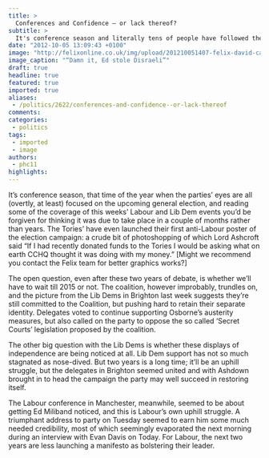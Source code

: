 ```yaml
---
title: >
  Conferences and Confidence – or lack thereof?
subtitle: >
  It's conference season and literally tens of people have followed them. Luckily for you, Padraic Calpin did...
date: "2012-10-05 13:09:43 +0100"
image: "http://felixonline.co.uk/img/upload/201210051407-felix-david-cameron-010.jpg"
image_caption: "“Damn it, Ed stole Disraeli”"
draft: true
headline: true
featured: true
imported: true
aliases:
 - /politics/2622/conferences-and-confidence--or-lack-thereof
comments:
categories:
 - politics
tags:
 - imported
 - image
authors:
 - phc11
highlights:
---
```


It’s conference season, that time of the year when the parties’ eyes are all (overtly, at least) focused on the upcoming general election, and reading some of the coverage of this weeks’ Labour and Lib Dem events you’d be forgiven for thinking it was due to take place in a couple of months rather than years. The Tories’ have even launched their first anti-Labour poster of the election campaign: a crude bit of photoshopping of which Lord Ashcroft said “If I had recently donated funds to the Tories I would be asking what on earth CCHQ thought it was doing with my money.” [Might we recommend you contact the Felix team for better graphics works?]

The open question, even after these two years of debate, is whether we’ll have to wait till 2015 or not. The coalition, however improbably, trundles on, and the picture from the Lib Dems in Brighton last week suggests they’re still committed to the Coalition, but pushing hard to retain their separate identity. Delegates voted to continue supporting Osborne’s austerity measures, but also called on the party to oppose the so called ‘Secret Courts’ legislation proposed by the coalition.

The other big question with the Lib Dems is whether these displays of independence are being noticed at all. Lib Dem support has not so much stagnated as nose-dived. But two years is a long time; it’ll be an uphill struggle, but the delegates in Brighton seemed united and with Ashdown brought in to head the campaign the party may well succeed in restoring itself.

The Labour conference in Manchester, meanwhile, seemed to be about getting Ed Miliband noticed, and this is Labour’s own uphill struggle. A triumphant address to party on Tuesday seemed to earn him some much needed credibility, most of which seemingly evaporated the next morning during an interview with Evan Davis on Today. For Labour, the next two years are less launching a manifesto as bolstering their leader.
